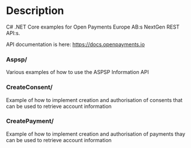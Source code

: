 # Description 
C# .NET Core examples for Open Payments Europe AB:s NextGen REST API:s. 

API documentation is here: https://docs.openpayments.io

### Aspsp/
Various examples of how to use the ASPSP Information API

### CreateConsent/
Example of how to implement creation and authorisation of consents that can be used to retrieve account information

### CreatePayment/
Example of how to implement creation and authorisation of payments thay can be used to retrieve account information

